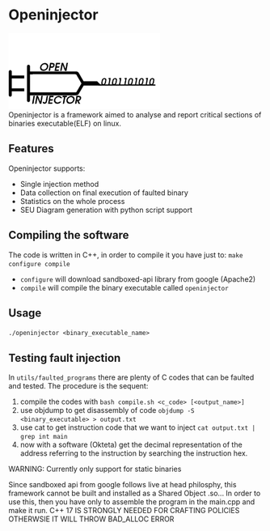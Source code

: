 # Openinjector
<img src="logo_v0_01.png" alt="drawing" width="300"/> <br />
Openinjector is a framework aimed to analyse and report critical sections of binaries executable(ELF) on linux.
## Features
Openinjector supports:
* Single injection method
* Data collection on final execution of faulted binary
* Statistics on the whole process
* SEU Diagram generation with python script support
## Compiling the software
The code is written in C++, in order to compile it you have just to:
```make configure compile```
* ```configure``` will download sandboxed-api library from google  (Apache2)
* ```compile``` will compile the binary executable called ```openinjector```

## Usage
```./openinjector <binary_executable_name>```

## Testing fault injection
In ```utils/faulted_programs``` there are plenty of C codes that can be faulted and tested. The procedure is the sequent:
1. compile the codes with ```bash compile.sh <c_code> [<output_name>]```
2. use objdump to get disassembly of code ```objdump -S <binary_executable> > output.txt```
3. use cat to get instruction code that we want to inject ```cat output.txt | grep int main```
4. now with a software (Okteta) get the decimal representation of the address referring to the instruction by searching the instruction hex.

WARNING: Currently only support for static binaries

Since sandboxed api from google follows live at head philosphy, this framework cannot be built and installed as a Shared Object .so...
In order to use this, then you have only to assemble the program in the main.cpp and make it run.
C++ 17 IS STRONGLY NEEDED FOR CRAFTING POLICIES OTHERWSIE IT WILL THROW 
BAD_ALLOC ERROR
